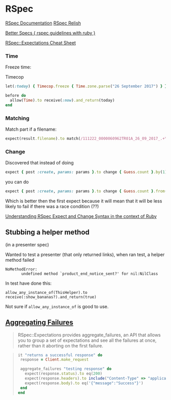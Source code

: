 # RSpec

[RSpec Documentation](https://rspec.info/documentation/)
[RSpec Relish](https://relishapp.com/rspec)

[Better Specs { rspec guidelines with ruby }](http://www.betterspecs.org/)

[RSpec::Expectations Cheat Sheet](https://www.rubypigeon.com/posts/rspec-expectations-cheat-sheet/)

### Time

Freeze time:

Timecop

```ruby
let(:today) { Timecop.freeze { Time.zone.parse("26 September 2017") } }

before do
  allow(Time).to receive(:now).and_return(today)
end
```

### Matching

Match part if a filename:

```ruby
expect(result.filename).to match(/111222_0000060962TR01A_26_09_2017_.+\.csv/)
```


### Change
Discovered that instead of doing

```ruby
expect { post :create, params: params }.to change { Guess.count }.by(1)
```

you can do

```ruby
expect { post :create, params: params }.to change { Guess.count }.from(0).to(1)
```

Which is better then the first expect because it will mean that it will be less likely to fail if there was a race condition (??)

[Understanding RSpec Expect and Change Syntax in the context of Ruby](https://forum.shakacode.com/t/understanding-rspec-expect-and-change-syntax-in-the-context-of-ruby/219)


## Stubbing a helper method
(in a presenter spec)

Wanted to test a presenter (that only returned links), when ran test, a helper method failed

```
NoMethodError:
       undefined method `product_end_notice_sent?' for nil:NilClass
```

In test have done this:

```
allow_any_instance_of(ThisHelper).to receive(:show_bananas?).and_return(true)
```

Not sure if `allow_any_instance_of` is good to use.


## [Aggregating Failures](https://relishapp.com/rspec/rspec-core/docs/expectation-framework-integration/aggregating-failures)

>RSpec::Expectations provides aggregate_failures, an API that allows you to group a set of expectations and see all the failures at once, rather than it aborting on the first failure.

>```ruby
>it "returns a successful response" do
>  response = Client.make_request
>
>  aggregate_failures "testing response" do
>    expect(response.status).to eq(200)
>    expect(response.headers).to include("Content-Type" => "application/json")
>    expect(response.body).to eq('{"message":"Success"}')
>  end
>end
```
